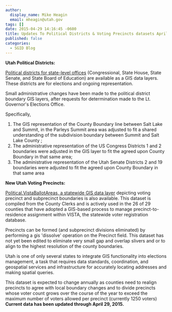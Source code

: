 ```yaml
---
author:
  display_name: Mike Heagin
  email: mheagin@utah.gov
tags: []
date: 2015-04-29 14:16:45 -0600
title: Updates To Political Districts & Voting Precincts datasets April 2015
published: false
categories:
  - SGID Blog
---
```


<p><strong>Utah Political Districts:</strong></p>
<p><a href="{% link data/political/index.html %}">Political districts for state-level offices</a> (Congressional, State House, State Senate, and State Board of Education) are available as a GIS data layers. These districts are for elections and ongoing representation.</p>
<p>Small administrative changes have been made to the political district boundary GIS layers, after requests for determination made to the Lt. Governor's Elections Office.</p>
<p>Specifically, </p>
<ol>
<li>The GIS representation of the County Boundary line between Salt Lake and Summit, in the Parleys Summit area was adjusted to fit a shared understanding of the subdivision boundary between Summit and Salt Lake County ;</li>
<li>The administrative representation of the US Congress Districts 1 and 2 boundaries were adjusted in the GIS layer to fit the agreed upon County Boundary in that same area;</li>
<li>The administrative representation of the Utah Senate Districts 2 and 19 boundaries were adjusted to fit the agreed upon County Boundary in that same area</li>
</ol>
<p><strong>New Utah Voting Precincts:</strong></p>
<p><a href="{% link data/political/voter-precincts/index.html %}">Political.VistaBallotAreas, a statewide GIS data layer</a> depicting voting precinct and subprecinct boundaries is also available. This dataset is compiled from the County Clerks and is actively used in the 26 of 29 counties that have adopted a GIS-based process to manage precinct-to-residence assignment within VISTA, the statewide voter registration database.</p>
<p>Precincts can be formed (and subprecinct divisions eliminated) by performing a gis 'dissolve' operation on the Precinct field. This dataset has not yet been edited to eliminate very small gap and overlap slivers and or to align to the highest resolution of the county boundaries.</p>
<p>Utah is one of only several states to integrate GIS functionality into elections management, a task that requires data standards, coordination, and geospatial services and infrastructure for accurately locating addresses and making spatial queries.</p>
<p>This dataset is expected to change annually as counties need to realign precincts to agree with local boundary changes and to divide precincts whose voter count grows over the course of the year to exceed the maximum number of voters allowed per precinct (currently 1250 voters) <strong>Current data has been updated through April 29, 2015.</strong></p>
